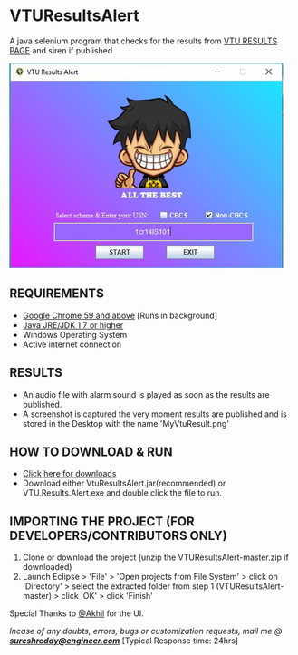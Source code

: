 # VTUResultsAlert
A java selenium program that checks for the results from [VTU RESULTS PAGE](http://results.vtu.ac.in) and siren if published

![Image missing](vra.jpg?raw=true "Title")

## REQUIREMENTS
* [Google Chrome 59 and above](https://www.google.com/chrome/) [Runs in background]
* [Java JRE/JDK 1.7 or higher](http://www.oracle.com/technetwork/java/javase/downloads/jre10-downloads-4417026.html)
* Windows Operating System
* Active internet connection

## RESULTS
* An audio file with alarm sound is played as soon as the results are published.
* A screenshot is captured the very moment results are published and is stored in the Desktop with the name 'MyVtuResult.png'

## HOW TO DOWNLOAD & RUN
* [Click here for downloads](https://github.com/Mr-SKR/VTUResultsAlert/releases/)
* Download either VtuResultsAlert.jar(recommended) or VTU.Results.Alert.exe and double click the file to run.

## IMPORTING THE PROJECT (FOR DEVELOPERS/CONTRIBUTORS ONLY)
1. Clone or download the project (unzip the VTUResultsAlert-master.zip if downloaded)
2. Launch Eclipse > 'File' > 'Open projects from File System' > click on 'Directory' >
   select the extracted folder from step 1 (VTUResultsAlert-master) > click 'OK' > click 'Finish'
    
Special Thanks to [@Akhil](https://github.com/akhil-kris) for the UI.
 
_Incase of any doubts, errors, bugs or customization requests, mail me @ **sureshreddy@engineer.com**_ [Typical Response time: 24hrs]
